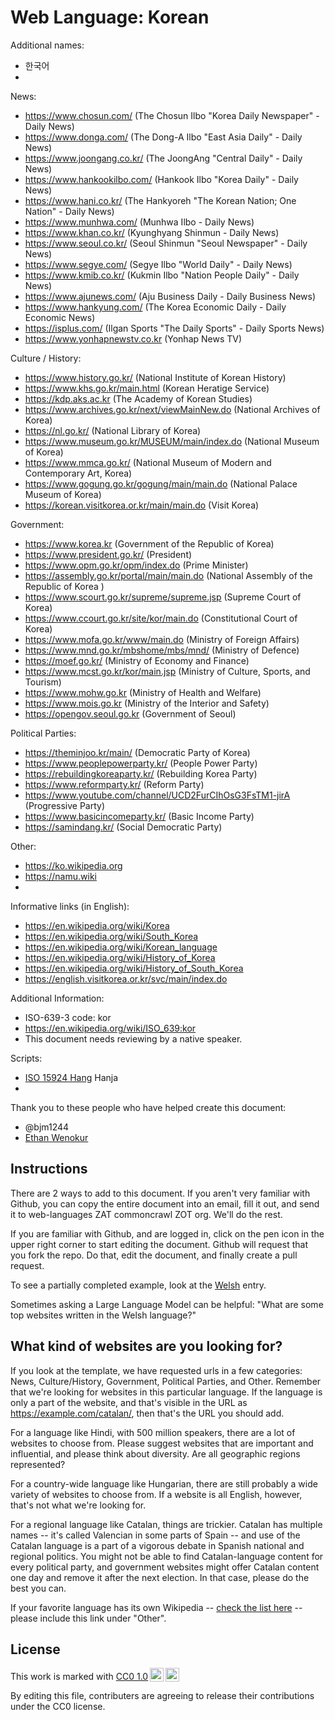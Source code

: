 # Web Language: Korean

Additional names:
- 한국어
- 

News:
- https://www.chosun.com/ (The Chosun Ilbo "Korea Daily Newspaper" - Daily News)
- https://www.donga.com/ (The Dong-A Ilbo "East Asia Daily" - Daily News)
- https://www.joongang.co.kr/ (The JoongAng "Central Daily" - Daily News)
- https://www.hankookilbo.com/ (Hankook Ilbo "Korea Daily" - Daily News)
- https://www.hani.co.kr/ (The Hankyoreh "The Korean Nation; One Nation" - Daily News)
- https://www.munhwa.com/ (Munhwa Ilbo - Daily News)
- https://www.khan.co.kr/ (Kyunghyang Shinmun - Daily News)
- https://www.seoul.co.kr/ (Seoul Shinmun "Seoul Newspaper" - Daily News)
- https://www.segye.com/ (Segye Ilbo "World Daily" - Daily News)
- https://www.kmib.co.kr/ (Kukmin Ilbo "Nation People Daily" - Daily News)
- https://www.ajunews.com/ (Aju Business Daily - Daily Business News)
- https://www.hankyung.com/ (The Korea Economic Daily - Daily Economic News)
- https://isplus.com/ (Ilgan Sports "The Daily Sports" - Daily Sports News)
- https://www.yonhapnewstv.co.kr (Yonhap News TV)

Culture / History:
- https://www.history.go.kr/ (National Institute of Korean History)
- https://www.khs.go.kr/main.html (Korean Heratige Service)
- https://kdp.aks.ac.kr (The Academy of Korean Studies)
- https://www.archives.go.kr/next/viewMainNew.do (National Archives of Korea)
- https://nl.go.kr/ (National Library of Korea)
- https://www.museum.go.kr/MUSEUM/main/index.do (National Museum of Korea)
- https://www.mmca.go.kr/ (National Museum of Modern and Contemporary Art, Korea)
- https://www.gogung.go.kr/gogung/main/main.do (National Palace Museum of Korea)
- https://korean.visitkorea.or.kr/main/main.do (Visit Korea)

Government:
- https://www.korea.kr (Government of the Republic of Korea)
- https://www.president.go.kr/ (President)
- https://www.opm.go.kr/opm/index.do (Prime Minister)
- https://assembly.go.kr/portal/main/main.do (National Assembly of the Republic of Korea )
- https://www.scourt.go.kr/supreme/supreme.jsp (Supreme Court of Korea)
- https://www.ccourt.go.kr/site/kor/main.do (Constitutional Court of Korea)
- https://www.mofa.go.kr/www/main.do (Ministry of Foreign Affairs)
- https://www.mnd.go.kr/mbshome/mbs/mnd/ (Ministry of Defence)
- https://moef.go.kr/ (Ministry of Economy and Finance)
- https://www.mcst.go.kr/kor/main.jsp (Ministry of Culture, Sports, and Tourism)
- https://www.mohw.go.kr (Ministry of Health and Welfare)
- https://www.mois.go.kr (Ministry of the Interior and Safety)
- https://opengov.seoul.go.kr (Government of Seoul)

Political Parties:
- https://theminjoo.kr/main/ (Democratic Party of Korea)
- https://www.peoplepowerparty.kr/ (People Power Party)
- https://rebuildingkoreaparty.kr/ (Rebuilding Korea Party)
- https://www.reformparty.kr/ (Reform Party)
- https://www.youtube.com/channel/UCD2FurCIhOsG3FsTM1-jirA (Progressive Party)
- https://www.basicincomeparty.kr/ (Basic Income Party)
- https://samindang.kr/ (Social Democratic Party)

Other:
- https://ko.wikipedia.org
- https://namu.wiki
- 

Informative links (in English):
- https://en.wikipedia.org/wiki/Korea
- https://en.wikipedia.org/wiki/South_Korea
- https://en.wikipedia.org/wiki/Korean_language
- https://en.wikipedia.org/wiki/History_of_Korea
- https://en.wikipedia.org/wiki/History_of_South_Korea
- https://english.visitkorea.or.kr/svc/main/index.do

Additional Information:
- ISO-639-3 code: kor
- https://en.wikipedia.org/wiki/ISO_639:kor
- This document needs reviewing by a native speaker.


Scripts:
- <a href="https://en.wikipedia.org/wiki/ISO_15924">ISO 15924 Hang</a> Hanja
- 

Thank you to these people who have helped create this document:
- @bjm1244
- [Ethan Wenokur](https://github.com/e-Winnie)

## Instructions

There are 2 ways to add to this document. If you aren't very familiar
with Github, you can copy the entire document into an email, fill it
out, and send it to web-languages ZAT commoncrawl ZOT org. We'll do the rest.

If you are familiar with Github, and are logged in, click on the pen
icon in the upper right corner to start editing the document.
Github will request that you fork the repo. Do that, edit the
document, and finally create a pull request.

To see a partially completed example, look at the
[Welsh](../living/welsh.md) entry.

Sometimes asking a Large Language Model can be helpful: "What are some
top websites written in the Welsh language?"

## What kind of websites are you looking for?

If you look at the template, we have requested urls in a few
categories: News, Culture/History, Government, Political Parties, and
Other. Remember that we're looking for websites in this particular
language. If the language is only a part of the website, and that's
visible in the URL as https://example.com/catalan/, then that's the
URL you should add.

For a language like Hindi, with 500 million speakers, there are a lot
of websites to choose from. Please suggest websites that are important
and influential, and please think about diversity. Are all geographic
regions represented?

For a country-wide language like Hungarian, there are still probably a
wide variety of websites to choose from. If a website is all English,
however, that's not what we're looking for.

For a regional language like Catalan, things are trickier. Catalan has
multiple names -- it's called Valencian in some parts of Spain -- and
use of the Catalan language is a part of a vigorous debate in Spanish
national and regional politics. You might not be able to find
Catalan-language content for every political party, and government
websites might offer Catalan content one day and remove it after
the next election. In that case, please do the best you can.

If your favorite language has its own Wikipedia -- [check the list here](https://en.wikipedia.org/wiki/List_of_Wikipedias) --
please include this link under "Other".

## License

<p xmlns:cc="http://creativecommons.org/ns#" >This work is marked with <a href="https://creativecommons.org/publicdomain/zero/1.0/?ref=chooser-v1" target="_blank" rel="license noopener noreferrer" style="display:inline-block;">CC0 1.0<img style="height:22px!important;margin-left:3px;vertical-align:text-bottom;" src="https://mirrors.creativecommons.org/presskit/icons/cc.svg?ref=chooser-v1" alt=""><img style="height:22px!important;margin-left:3px;vertical-align:text-bottom;" src="https://mirrors.creativecommons.org/presskit/icons/zero.svg?ref=chooser-v1" alt=""></a></p>

By editing this file, contributers are agreeing to release their contributions under the CC0 license.
